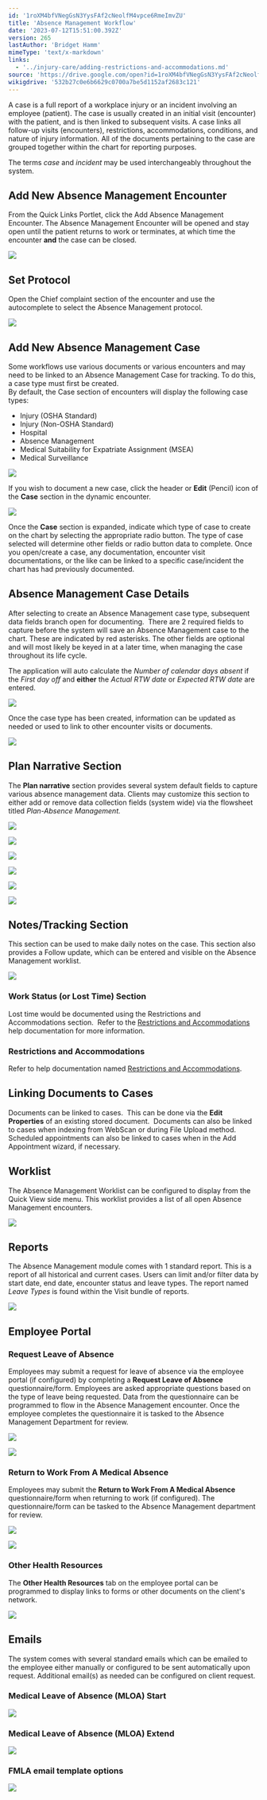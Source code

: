 ```yaml
---
id: '1roXM4bfVNegGsN3YysFAf2cNeolfM4vpce6RmeImvZU'
title: 'Absence Management Workflow'
date: '2023-07-12T15:51:00.392Z'
version: 265
lastAuthor: 'Bridget Hamm'
mimeType: 'text/x-markdown'
links:
  - '../injury-care/adding-restrictions-and-accommodations.md'
source: 'https://drive.google.com/open?id=1roXM4bfVNegGsN3YysFAf2cNeolfM4vpce6RmeImvZU'
wikigdrive: '532b27c0e6b6629c0700a7be5d1152af2683c121'
---
```

A case is a full report of a workplace injury or an incident involving an employee (patient). The case is usually created in an initial visit (encounter) with the patient, and is then linked to subsequent visits. A case links all follow-up visits (encounters), restrictions, accommodations, conditions, and nature of injury information.  All of the documents pertaining to the case are grouped together within the chart for reporting purposes.

The terms *case* and *incident* may be used interchangeably throughout the system.


## Add New Absence Management Encounter

From the Quick Links Portlet, click the Add Absence Management Encounter. The Absence Management Encounter will be opened and stay open until the patient returns to work or terminates, at which time the encounter **and** the case can be closed.


![](../absence-management-workflow.assets/1c1a1ae32dc9ca22da68c7734175cb76.png)



## Set Protocol


Open the Chief complaint section of the encounter and use the autocomplete to select the Absence Management protocol.


![](../absence-management-workflow.assets/a44494a9528f6f5b592eff1fe5e60caa.png)



## **Add New Absence Management Case**

Some workflows use various documents or various encounters and may need to be linked to an Absence Management Case for tracking. To do this, a case type must first be created.  
By default, the Case section of encounters will display the following case types:
* Injury (OSHA Standard) 
* Injury (Non-OSHA Standard) 
* Hospital
* Absence Management 
* Medical Suitability for Expatriate Assignment (MSEA)
* Medical Surveillance


![](../absence-management-workflow.assets/895ee8d7d82d2149015041165ef84d4f.png)


If you wish to document a new case, click the header or **Edit** (Pencil) icon of the **Case** section in the dynamic encounter.


![](../absence-management-workflow.assets/b634f8f1f09f299c7719210dd5a6b587.png)


Once the **Case** section is expanded, indicate which type of case to create on the chart by selecting the appropriate radio button. The type of case selected will determine other fields or radio button data to complete. Once you open/create a case, any documentation, encounter visit documentations, or the like can be linked to a specific case/incident the chart has had previously documented.

## **Absence Management Case Details**

After selecting to create an Absence Management case type, subsequent data fields branch open for documenting.  There are 2 required fields to capture before the system will save an Absence Management case to the chart. These are indicated by red asterisks. The other fields are optional and will most likely be keyed in at a later time, when managing the case throughout its life cycle.

The application will auto calculate the *Number of calendar days absent* if the *First day off* and **either** the *Actual RTW date* or *Expected RTW date* are entered.

![](../absence-management-workflow.assets/db4521d99edb4154d82ad96c384c9146.png)

Once the case type has been created, information can be updated as needed or used to link to other encounter visits or documents.

![](../absence-management-workflow.assets/b9d9d66a06c7302ff997cd95f6392799.png)


## Plan Narrative Section

The **Plan narrative** section provides several system default fields to capture various absence management data. Clients may customize this section to either add or remove data collection fields (system wide) via the flowsheet titled *Plan-Absence Management.*

![](../absence-management-workflow.assets/533c6a81dd8c5a335624305bbd45edcb.png)


![](../absence-management-workflow.assets/2b9455f60094a3b389f5f9bfb3f6ddad.png)


![](../absence-management-workflow.assets/3c173b38571ebf7f7bd2a7f9b0c6a2b7.png)


![](../absence-management-workflow.assets/cc7ed1609f3b7acc1e126fd145f4c023.png)


![](../absence-management-workflow.assets/6fd6d6f091f2892b29f2782c607d3156.png)


![](../absence-management-workflow.assets/400c785de5662e73d350c28323438727.png)


## Notes/Tracking Section

This section can be used to make daily notes on the case. This section also provides a Follow update, which can be entered and visible on the Absence Management worklist.

![](../absence-management-workflow.assets/278c330559099f9aa886b6e89a880fc6.png)


### **Work Status (or Lost Time) Section**

Lost time would be documented using the Restrictions and Accommodations section.  Refer to the [Restrictions and Accommodations](../injury-care/adding-restrictions-and-accommodations.md) help documentation for more information.

### **Restrictions and Accommodations**

Refer to help documentation named [Restrictions and Accommodations](../injury-care/adding-restrictions-and-accommodations.md).

## **Linking Documents to Cases**

Documents can be linked to cases.  This can be done via the **Edit Properties** of an existing stored document.  Documents can also be linked to cases when indexing from WebScan or during File Upload method. Scheduled appointments can also be linked to cases when in the Add Appointment wizard, if necessary.


## Worklist

The Absence Management Worklist can be configured to display from the Quick View side menu. This worklist provides a list of all open Absence Management encounters. 

![](../absence-management-workflow.assets/cf09d4f16532c082af53c85be42df88d.png)



## Reports

The Absence Management module comes with 1 standard report. This is a report of all historical and current cases. Users can limit and/or filter data by start date, end date, encounter status and leave types.  The report named *Leave Types* is found within the Visit bundle of reports.


![](../absence-management-workflow.assets/0c3fc93d16c33a2262e9380b1b6800f4.png)



## Employee Portal


### Request Leave of Absence


Employees may submit a request for leave of absence via the employee portal (if configured) by completing a **Request Leave of Absence** questionnaire/form. Employees are asked appropriate questions based on the type of leave being requested. Data from the questionnaire can be programmed to flow in the Absence Management encounter. Once the employee completes the questionnaire it is tasked to the Absence Management Department for review.


![](../absence-management-workflow.assets/4d1ee874bfa619ba729b9f7145a6e4b2.png)



![](../absence-management-workflow.assets/a7ec7f4180211a54c858e584a86781d9.png)



### Return to Work From A Medical Absence

Employees may submit the **Return to Work From A Medical Absence** questionnaire/form when returning to work (if configured). The questionnaire/form can be tasked to the Absence Management department for review.

![](../absence-management-workflow.assets/08ff4b595c2a3cc2866a3e9436aa6bd2.png)


![](../absence-management-workflow.assets/a07fab686740eecd74037cee97c3f0bc.png)



### Other Health Resources


The **Other Health Resources** tab on the employee portal can be programmed to display links to forms or other documents on the client's network.


![](../absence-management-workflow.assets/10e9d9c86b6140b007a2519e6b52b28c.png)



## Emails


The system comes with several standard emails which can be emailed to the employee either manually or configured to be sent automatically upon request. Additional email(s) as needed can be configured on client request.


### Medical Leave of Absence (MLOA) Start


![](../absence-management-workflow.assets/82f8e1ccae6f5309bac131b03dae1cce.png)



### Medical Leave of Absence (MLOA) Extend


![](../absence-management-workflow.assets/4f9a095c2740da2f728fb1c25f143aa3.png)



### FMLA email template options


![](../absence-management-workflow.assets/dcf31d76f84df21f5c20e88e60e0edb7.png)


